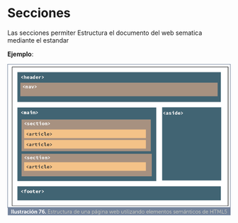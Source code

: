 # Secciones

Las secciones permiter Estructura el documento del web sematica mediante el estandar

**Ejemplo**: 

![](img/2.png)


